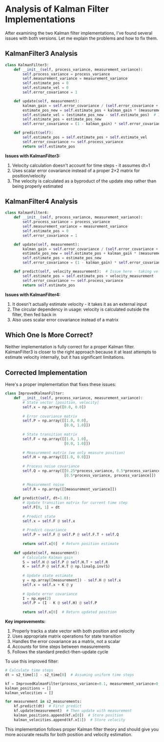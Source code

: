 # Analysis of Kalman Filter Implementations

After examining the two Kalman filter implementations, I've found several issues with both versions. Let me explain the problems and how to fix them.

## KalmanFilter3 Analysis

```python
class KalmanFilter3:
    def __init__(self, process_variance, measurement_variance):
        self.process_variance = process_variance
        self.measurement_variance = measurement_variance
        self.estimate_pos = 0
        self.estimate_vel = 0
        self.error_covariance = 1

    def update(self, measurement):
        kalman_gain = self.error_covariance / (self.error_covariance + self.measurement_variance)
        estimate_pos_new = self.estimate_pos + kalman_gain * (measurement - self.estimate_pos)
        self.estimate_vel = (estimate_pos_new - self.estimate_pos)  # Issue here
        self.estimate_pos = estimate_pos_new
        self.error_covariance = (1 - kalman_gain) * self.error_covariance

    def predict(self):
        self.estimate_pos = self.estimate_pos + self.estimate_vel
        self.error_covariance += self.process_variance
        return self.estimate_pos
```

**Issues with KalmanFilter3:**

1. Velocity calculation doesn't account for time steps - it assumes dt=1
2. Uses scalar error covariance instead of a proper 2×2 matrix for position/velocity
3. The velocity is calculated as a byproduct of the update step rather than being properly estimated

## KalmanFilter4 Analysis

```python
class KalmanFilter4:
    def __init__(self, process_variance, measurement_variance):
        self.process_variance = process_variance
        self.measurement_variance = measurement_variance
        self.estimate_pos = 0
        self.error_covariance = 1

    def update(self, measurement):
        kalman_gain = self.error_covariance / (self.error_covariance + self.measurement_variance)
        estimate_pos_new = self.estimate_pos + kalman_gain * (measurement - self.estimate_pos)
        self.estimate_pos = estimate_pos_new
        self.error_covariance = (1 - kalman_gain) * self.error_covariance

    def predict(self, velocity_measurement):  # Issue here - taking velocity as input
        self.estimate_pos = self.estimate_pos + velocity_measurement
        self.error_covariance += self.process_variance
        return self.estimate_pos
```

**Issues with KalmanFilter4:**

1. It doesn't actually estimate velocity - it takes it as an external input
2. The circular dependency in usage: velocity is calculated outside the filter, then fed back in
3. Also uses scalar error covariance instead of a matrix

## Which One Is More Correct?

Neither implementation is fully correct for a proper Kalman filter. KalmanFilter3 is closer to the right approach because it at least attempts to estimate velocity internally, but it has significant limitations.

## Corrected Implementation

Here's a proper implementation that fixes these issues:

```python
class ImprovedKalmanFilter:
    def __init__(self, process_variance, measurement_variance):
        # State vector [position, velocity]
        self.x = np.array([0.0, 0.0])
        
        # Error covariance matrix
        self.P = np.array([[1.0, 0.0],
                           [0.0, 1.0]])
        
        # State transition matrix
        self.F = np.array([[1.0, 1.0],
                           [0.0, 1.0]])
        
        # Measurement matrix (we only measure position)
        self.H = np.array([[1.0, 0.0]])
        
        # Process noise covariance
        self.Q = np.array([[0.25*process_variance, 0.5*process_variance],
                           [0.5*process_variance, process_variance]])
        
        # Measurement noise
        self.R = np.array([[measurement_variance]])
    
    def predict(self, dt=1.0):
        # Update transition matrix for current time step
        self.F[0, 1] = dt
        
        # Predict state
        self.x = self.F @ self.x
        
        # Predict covariance
        self.P = self.F @ self.P @ self.F.T + self.Q
        
        return self.x[0]  # Return position estimate
    
    def update(self, measurement):
        # Calculate Kalman gain
        S = self.H @ self.P @ self.H.T + self.R
        K = self.P @ self.H.T @ np.linalg.inv(S)
        
        # Update state estimate
        y = np.array([measurement]) - self.H @ self.x
        self.x = self.x + K @ y
        
        # Update error covariance
        I = np.eye(2)
        self.P = (I - K @ self.H) @ self.P
        
        return self.x[0]  # Return updated position
```

**Key improvements:**

1. Properly tracks a state vector with both position and velocity
2. Uses appropriate matrix operations for state transition
3. Handles the error covariance as a matrix, not a scalar
4. Accounts for time steps between measurements
5. Follows the standard predict-then-update cycle

To use this improved filter:

```python
# Calculate time steps
dt = s2_time[1] - s2_time[0]  # Assuming uniform time steps

kf = ImprovedKalmanFilter(process_variance=0.1, measurement_variance=0.5)
kalman_positions = []
kalman_velocities = []

for measurement in s2_measurements:
    kf.predict(dt)  # First predict
    kf.update(measurement)  # Then update with measurement
    kalman_positions.append(kf.x[0])  # Store position
    kalman_velocities.append(kf.x[1])  # Store velocity
```

This implementation follows proper Kalman filter theory and should give you more accurate results for both position and velocity estimation.
